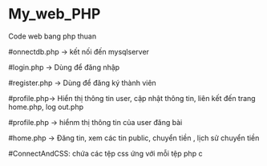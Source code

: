 # My_web_PHP
Code web bang php thuan

#onnectdb.php -> kết nối đến mysqlserver


#login.php -> Dùng để đăng nhập

#register.php -> Dùng để đăng ký thành viên

#profile.php-> Hiển thị thông tin user, cập nhật thông tin, liên kết đến trang home.php, log out.php

#profile.php -> hiểnm thị thông tin của user đăng bài

#home.php -> Đăng tin, xem các tin public, chuyển tiền , lịch sử chuyển tiền

#ConnectAndCSS: chứa các tệp css ứng với mỗi tệp php c
